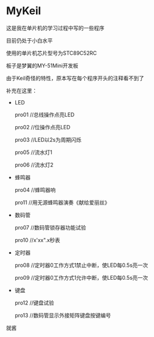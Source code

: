 # MyKeil

这是我在单片机的学习过程中写的一些程序

目前仍处于小白水平

使用的单片机芯片型号为STC89C52RC

板子是梦翼的MY-51Mini开发板

由于Keil奇怪的特性，原本写在每个程序开头的注释看不到了

补充在这里：

* LED

    pro01  //总线操作点亮LED
    
    pro02  //位操作点亮LED
    
    pro03  //LED以2s为周期闪烁
    
    pro05  //流水灯1
    
    pro06  //流水灯2
    
* 蜂鸣器

    pro04  //蜂鸣器响
    
    pro11  //用无源蜂鸣器演奏《献给爱丽丝》
    
* 数码管

    pro07  //数码管锁存器功能试验
    
    pro10  //x'xx".x秒表
    
* 定时器

    pro08  //定时器0工作方式1禁止中断，使LED每0.5s亮一次
    
    pro09  //定时器0工作方式1允许中断，使LED每0.5s亮一次
    
* 键盘

    pro12  //键盘试验
    
    pro13  //数码管显示外接矩阵键盘按键编号

就酱
